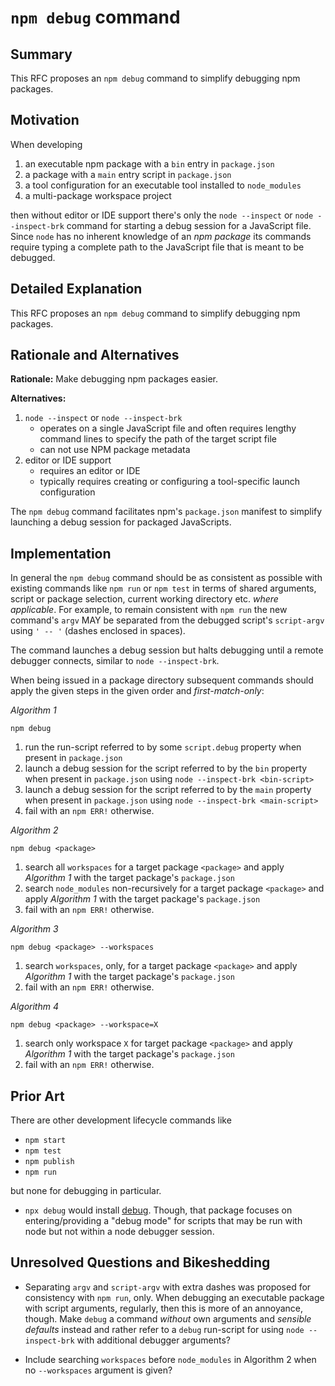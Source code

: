 # `npm debug` command

## Summary

This RFC proposes an `npm debug` command to simplify debugging npm packages.

## Motivation

When developing

1. an executable npm package with a `bin` entry in `package.json`
1. a package with a `main` entry script in `package.json`
1. a tool configuration for an executable tool installed to `node_modules`
1. a multi-package workspace project

then without editor or IDE support there's only the `node --inspect` or `node --inspect-brk` command for starting a debug session for a JavaScript file. Since `node` has no inherent knowledge of an *npm package* its commands require typing a complete path to the JavaScript file that is meant to be debugged.

## Detailed Explanation

This RFC proposes an `npm debug` command to simplify debugging npm packages.

## Rationale and Alternatives

**Rationale:** Make debugging npm packages easier.

**Alternatives:**

1. `node --inspect` or `node --inspect-brk`
    - operates on a single JavaScript file and often requires lengthy command lines to specify the path of the target script file
    - can not use NPM package metadata
2.  editor or IDE support
    - requires an editor or IDE
    - typically requires creating or configuring a tool-specific launch configuration

The `npm debug` command facilitates npm's `package.json` manifest to simplify launching a debug session for packaged JavaScripts.

## Implementation

In general the `npm debug` command should be as consistent as possible with existing commands like `npm run` or `npm test` in terms of shared arguments, script or package selection, current working directory etc. *where applicable*. For example, to remain consistent with `npm run` the new command's `argv` MAY be separated from the debugged script's `script-argv` using `' -- '` (dashes enclosed in spaces).

The command launches a debug session but halts debugging until a remote debugger connects, similar to `node --inspect-brk`.

When being issued in a package directory subsequent commands should apply the given steps in the given order and *first-match-only*:

*Algorithm 1*

~~~
npm debug
~~~

1. run the run-script referred to by some `script.debug` property when present in `package.json`
1. launch a debug session for the script referred to by the `bin` property when present in `package.json` using `node --inspect-brk <bin-script>`
1. launch a debug session for the script referred to by the `main` property when present in `package.json` using `node --inspect-brk <main-script>`
1. fail with an `npm ERR!` otherwise.

*Algorithm 2*

~~~
npm debug <package>
~~~

1. search all `workspaces` for a target package `<package>` and apply *Algorithm 1* with the target package's `package.json`
1. search `node_modules` non-recursively for a target package `<package>` and apply *Algorithm 1* with the target package's `package.json`
1. fail with an `npm ERR!` otherwise.

*Algorithm 3*

~~~
npm debug <package> --workspaces
~~~

1. search `workspaces`, only, for a target package `<package>` and apply *Algorithm 1* with the target package's `package.json`
1. fail with an `npm ERR!` otherwise.

*Algorithm 4*

~~~
npm debug <package> --workspace=X
~~~

1. search only workspace `X` for target package `<package>` and apply *Algorithm 1* with the target package's `package.json`
1. fail with an `npm ERR!` otherwise.

## Prior Art

There are other development lifecycle commands like

- `npm start`
- `npm test`
- `npm publish`
- `npm run`

but none for debugging in particular.

- `npx debug` would install [debug](https://npmjs.com/package/debug). Though, that package focuses on entering/providing a "debug mode" for scripts that may be run with node but not within a node debugger session.

## Unresolved Questions and Bikeshedding

- Separating `argv` and `script-argv` with extra dashes was proposed for consistency with `npm run`, only. When debugging an executable package with script arguments, regularly, then this is more of an annoyance, though. Make `debug` a command *without* own arguments and *sensible defaults* instead and rather refer to a `debug` run-script for using `node --inspect-brk` with additional debugger arguments?

- Include searching `workspaces` before `node_modules` in Algorithm 2 when no `--workspaces` argument is given?
